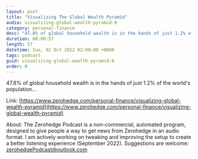 ```yaml
---
layout: post
title: "Visualizing The Global Wealth Pyramid"
audio: visualizing-global-wealth-pyramid-0
category: personal-finance
desc: "47.8% of global household wealth is in the hands of just 1.2% of the world's population..."
duration: 00:00:57
length: 57
datetime: Sun, 02 Oct 2022 02:00:00 +0000
tags: podcast
guid: visualizing-global-wealth-pyramid-0
order: 0
---
```

47.8% of global household wealth is in the hands of just 1.2% of the world's population...

Link: [https://www.zerohedge.com/personal-finance/visualizing-global-wealth-pyramid](https://www.zerohedge.com/personal-finance/visualizing-global-wealth-pyramid)

About: The Zerohedge Podcast is a non-commercial, automated program, designed to give people a way to get news from Zerohedge in an audio format.  I am actively working on tweaking and improving the setup to create a better listening experience (September 2022).  Suggestions are welcome: [zerohedgePodcast@outlook.com](mailto:zerohedgePodcast@outlook.com)